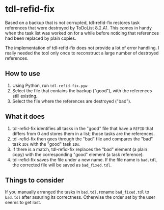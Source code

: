 # tdl-refid-fix
Based on a backup that is not corrupted, tdl-refid-fix restores task references that were destroyed by ToDoList 8.2.A1. This comes in handy when the task list was  worked on for a while before noticing that references had been replaced by plain copies.

The implementation of tdl-refid-fix does not provide a lot of error handling. I really needed the tool only once to reconstruct a large number of destroyed references.

## How to use
1. Using Python, run `tdl-refid-fix.pyw`
1. Select the file that contains the backup ("good"), with the references still existing.
1. Select the file where the references are destroyed ("bad").

## What it does
1. tdl-refid-fix identifies all tasks in the "good" file that have a `REFID` that differs from 0 and stores them in a list; those tasks are the references.
1. tdl-refid-fix then goes through the "bad" file and compares the "bad" task `IDs` with the "good" task `IDs`.
1. If there is a match, tdl-refid-fix replaces the "bad" element (a plain copy) with the corresponding "good" element (a task reference).
1. tdl-refid-fix saves the file under a new name. If the file name is `bad.tdl`, the corrected file will be saved as `bad_fixed.tdl`.

## Things to consider
If you manually arranged the tasks in `bad.tdl`, rename `bad_fixed.tdl` to `bad.tdl` after assuring its correctness. Otherwise the order set by the user seems to get lost.
